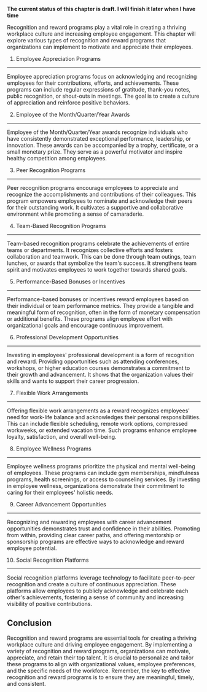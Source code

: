 **The current status of this chapter is draft. I will finish it later when I have time**

Recognition and reward programs play a vital role in creating a thriving workplace culture and increasing employee engagement. This chapter will explore various types of recognition and reward programs that organizations can implement to motivate and appreciate their employees.

1. Employee Appreciation Programs
---------------------------------

Employee appreciation programs focus on acknowledging and recognizing employees for their contributions, efforts, and achievements. These programs can include regular expressions of gratitude, thank-you notes, public recognition, or shout-outs in meetings. The goal is to create a culture of appreciation and reinforce positive behaviors.

2. Employee of the Month/Quarter/Year Awards
--------------------------------------------

Employee of the Month/Quarter/Year awards recognize individuals who have consistently demonstrated exceptional performance, leadership, or innovation. These awards can be accompanied by a trophy, certificate, or a small monetary prize. They serve as a powerful motivator and inspire healthy competition among employees.

3. Peer Recognition Programs
----------------------------

Peer recognition programs encourage employees to appreciate and recognize the accomplishments and contributions of their colleagues. This program empowers employees to nominate and acknowledge their peers for their outstanding work. It cultivates a supportive and collaborative environment while promoting a sense of camaraderie.

4. Team-Based Recognition Programs
----------------------------------

Team-based recognition programs celebrate the achievements of entire teams or departments. It recognizes collective efforts and fosters collaboration and teamwork. This can be done through team outings, team lunches, or awards that symbolize the team's success. It strengthens team spirit and motivates employees to work together towards shared goals.

5. Performance-Based Bonuses or Incentives
------------------------------------------

Performance-based bonuses or incentives reward employees based on their individual or team performance metrics. They provide a tangible and meaningful form of recognition, often in the form of monetary compensation or additional benefits. These programs align employee effort with organizational goals and encourage continuous improvement.

6. Professional Development Opportunities
-----------------------------------------

Investing in employees' professional development is a form of recognition and reward. Providing opportunities such as attending conferences, workshops, or higher education courses demonstrates a commitment to their growth and advancement. It shows that the organization values their skills and wants to support their career progression.

7. Flexible Work Arrangements
-----------------------------

Offering flexible work arrangements as a reward recognizes employees' need for work-life balance and acknowledges their personal responsibilities. This can include flexible scheduling, remote work options, compressed workweeks, or extended vacation time. Such programs enhance employee loyalty, satisfaction, and overall well-being.

8. Employee Wellness Programs
-----------------------------

Employee wellness programs prioritize the physical and mental well-being of employees. These programs can include gym memberships, mindfulness programs, health screenings, or access to counseling services. By investing in employee wellness, organizations demonstrate their commitment to caring for their employees' holistic needs.

9. Career Advancement Opportunities
-----------------------------------

Recognizing and rewarding employees with career advancement opportunities demonstrates trust and confidence in their abilities. Promoting from within, providing clear career paths, and offering mentorship or sponsorship programs are effective ways to acknowledge and reward employee potential.

10. Social Recognition Platforms
--------------------------------

Social recognition platforms leverage technology to facilitate peer-to-peer recognition and create a culture of continuous appreciation. These platforms allow employees to publicly acknowledge and celebrate each other's achievements, fostering a sense of community and increasing visibility of positive contributions.

Conclusion
----------

Recognition and reward programs are essential tools for creating a thriving workplace culture and driving employee engagement. By implementing a variety of recognition and reward programs, organizations can motivate, appreciate, and retain their top talent. It is crucial to personalize and tailor these programs to align with organizational values, employee preferences, and the specific needs of the workforce. Remember, the key to effective recognition and reward programs is to ensure they are meaningful, timely, and consistent.
